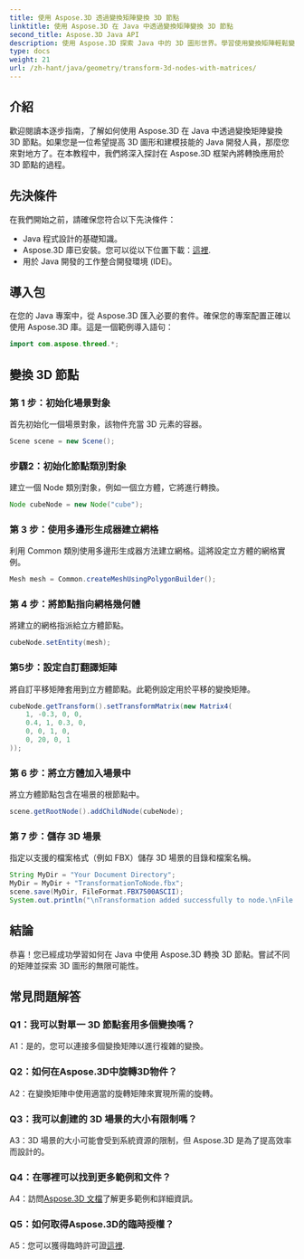 ```yaml
---
title: 使用 Aspose.3D 透過變換矩陣變換 3D 節點
linktitle: 使用 Aspose.3D 在 Java 中透過變換矩陣變換 3D 節點
second_title: Aspose.3D Java API
description: 使用 Aspose.3D 探索 Java 中的 3D 圖形世界。學習使用變換矩陣輕鬆變換節點。
type: docs
weight: 21
url: /zh-hant/java/geometry/transform-3d-nodes-with-matrices/
---
```

## 介紹

歡迎閱讀本逐步指南，了解如何使用 Aspose.3D 在 Java 中透過變換矩陣變換 3D 節點。如果您是一位希望提高 3D 圖形和建模技能的 Java 開發人員，那麼您來對地方了。在本教程中，我們將深入探討在 Aspose.3D 框架內將轉換應用於 3D 節點的過程。

## 先決條件

在我們開始之前，請確保您符合以下先決條件：

- Java 程式設計的基礎知識。
-  Aspose.3D 庫已安裝。您可以從以下位置下載：[這裡](https://releases.aspose.com/3d/java/).
- 用於 Java 開發的工作整合開發環境 (IDE)。

## 導入包

在您的 Java 專案中，從 Aspose.3D 匯入必要的套件。確保您的專案配置正確以使用 Aspose.3D 庫。這是一個範例導入語句：

```java
import com.aspose.threed.*;

```

## 變換 3D 節點

### 第 1 步：初始化場景對象

首先初始化一個場景對象，該物件充當 3D 元素的容器。

```java
Scene scene = new Scene();
```

### 步驟2：初始化節點類別對象

建立一個 Node 類別對象，例如一個立方體，它將進行轉換。

```java
Node cubeNode = new Node("cube");
```

### 第 3 步：使用多邊形生成器建立網格

利用 Common 類別使用多邊形生成器方法建立網格。這將設定立方體的網格實例。

```java
Mesh mesh = Common.createMeshUsingPolygonBuilder();
```

### 第 4 步：將節點指向網格幾何體

將建立的網格指派給立方體節點。

```java
cubeNode.setEntity(mesh);
```

### 第5步：設定自訂翻譯矩陣

將自訂平移矩陣套用到立方體節點。此範例設定用於平移的變換矩陣。

```java
cubeNode.getTransform().setTransformMatrix(new Matrix4(
    1, -0.3, 0, 0,
    0.4, 1, 0.3, 0,
    0, 0, 1, 0,
    0, 20, 0, 1
));
```

### 第 6 步：將立方體加入場景中

將立方體節點包含在場景的根節點中。

```java
scene.getRootNode().addChildNode(cubeNode);
```

### 第 7 步：儲存 3D 場景

指定以支援的檔案格式（例如 FBX）儲存 3D 場景的目錄和檔案名稱。

```java
String MyDir = "Your Document Directory";
MyDir = MyDir + "TransformationToNode.fbx";
scene.save(MyDir, FileFormat.FBX7500ASCII);
System.out.println("\nTransformation added successfully to node.\nFile saved at " + MyDir);
```

## 結論

恭喜！您已經成功學習如何在 Java 中使用 Aspose.3D 轉換 3D 節點。嘗試不同的矩陣並探索 3D 圖形的無限可能性。

## 常見問題解答

### Q1：我可以對單一 3D 節點套用多個變換嗎？

A1：是的，您可以連接多個變換矩陣以進行複雜的變換。

### Q2：如何在Aspose.3D中旋轉3D物件？

A2：在變換矩陣中使用適當的旋轉矩陣來實現所需的旋轉。

### Q3：我可以創建的 3D 場景的大小有限制嗎？

A3：3D 場景的大小可能會受到系統資源的限制，但 Aspose.3D 是為了提高效率而設計的。

### Q4：在哪裡可以找到更多範例和文件？

 A4：訪問[Aspose.3D 文檔](https://reference.aspose.com/3d/java/)了解更多範例和詳細資訊。

### Q5：如何取得Aspose.3D的臨時授權？

 A5：您可以獲得臨時許可證[這裡](https://purchase.aspose.com/temporary-license/).